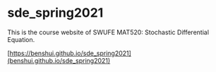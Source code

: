 # sde_spring2021
This is the course website of SWUFE MAT520: Stochastic Differential Equation.

[https://benshui.github.io/sde_spring2021](benshui.github.io/sde_spring2021)
